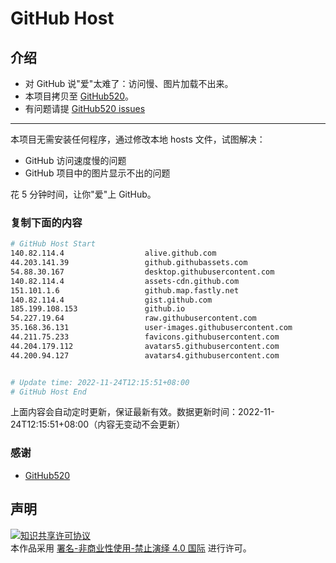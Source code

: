 # GitHub Host
## 介绍
- 对 GitHub 说"爱"太难了：访问慢、图片加载不出来。
- 本项目拷贝至 [GitHub520](https://github.com/521xueweihan/GitHub520)。
- 有问题请提 [GitHub520 issues](https://github.com/521xueweihan/GitHub520/issues/new)

---

本项目无需安装任何程序，通过修改本地 hosts 文件，试图解决：
- GitHub 访问速度慢的问题
- GitHub 项目中的图片显示不出的问题

花 5 分钟时间，让你"爱"上 GitHub。

### 复制下面的内容
```bash
# GitHub Host Start
140.82.114.4                  alive.github.com
44.203.141.39                 github.githubassets.com
54.88.30.167                  desktop.githubusercontent.com
140.82.114.4                  assets-cdn.github.com
151.101.1.6                   github.map.fastly.net
140.82.114.4                  gist.github.com
185.199.108.153               github.io
54.227.19.64                  raw.githubusercontent.com
35.168.36.131                 user-images.githubusercontent.com
44.211.75.233                 favicons.githubusercontent.com
44.204.179.112                avatars5.githubusercontent.com
44.200.94.127                 avatars4.githubusercontent.com


# Update time: 2022-11-24T12:15:51+08:00
# GitHub Host End

```
上面内容会自动定时更新，保证最新有效。数据更新时间：2022-11-24T12:15:51+08:00（内容无变动不会更新）

### 感谢

- [GitHub520](https://github.com/521xueweihan/GitHub520)

## 声明
<a rel="license" href="https://creativecommons.org/licenses/by-nc-nd/4.0/deed.zh"><img alt="知识共享许可协议" style="border-width: 0" src="https://licensebuttons.net/l/by-nc-nd/4.0/88x31.png"></a><br>本作品采用 <a rel="license" href="https://creativecommons.org/licenses/by-nc-nd/4.0/deed.zh">署名-非商业性使用-禁止演绎 4.0 国际</a> 进行许可。